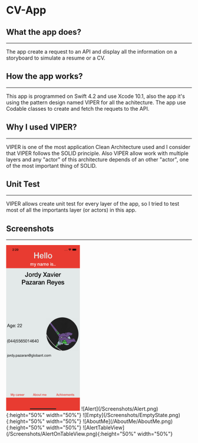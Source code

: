 # CV-App

## What the app does?
------
The app create a request to an API and display all the information on a storyboard to simulate a resume or a CV.

## How the app works?
------
This app is  programmed on Swift 4.2 and use Xcode 10.1, also the app it's using the pattern design named VIPER for all the achitecture. The app use Codable classes to create and fetch the requets to the API.

## Why I used VIPER?
------
VIPER is one of the most application Clean Architecture used and I consider that VIPER follows the SOLID principle. Also VIPER allow work with multiple layers and any "actor" of this architecture depends of an other "actor", one of the most important thing of SOLID.

## Unit Test
------
VIPER allows create unit test for every layer of the app, so I tried to test most of all the importants layer (or actors) in this app.

## Screenshots
-------
<img src="/Screenshots/UserInfo.png" width="200" height="450">
![Alert](/Screenshots/Alert.png){:height="50%" width="50%"}
![Empty](/Screenshots/EmptyState.png){:height="50%" width="50%"}
![AboutMe](/AboutMe/AboutMe.png){:height="50%" width="50%"}
![AlertTableView](/Screenshots/AlertOnTableView.png){:height="50%" width="50%"}
